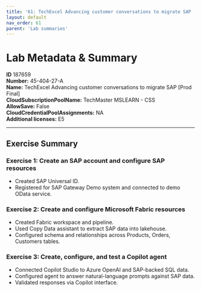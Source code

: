 ```yaml
---
title: '61: TechExcel Advancing customer conversations to migrate SAP [Prod Final]'
layout: default
nav_order: 61
parent: 'Lab summaries'
--- 
```


# Lab Metadata & Summary

**ID** 187659  
**Number:** 45-404-27-A  
**Name:** TechExcel Advancing customer conversations to migrate SAP [Prod Final]  
**CloudSubscriptionPoolName:** TechMaster MSLEARN - CSS  
**AllowSave:** False  
**CloudCredentialPoolAssignments:** NA  
**Additional licenses:** E5  

---

## Exercise Summary

### Exercise 1: Create an SAP account and configure SAP resources
- Created SAP Universal ID.  
- Registered for SAP Gateway Demo system and connected to demo OData service.  

### Exercise 2: Create and configure Microsoft Fabric resources
- Created Fabric workspace and pipeline.  
- Used Copy Data assistant to extract SAP data into lakehouse.  
- Configured schema and relationships across Products, Orders, Customers tables.  

### Exercise 3: Create, configure, and test a Copilot agent
- Connected Copilot Studio to Azure OpenAI and SAP-backed SQL data.  
- Configured agent to answer natural-language prompts against SAP data.  
- Validated responses via Copilot interface.
